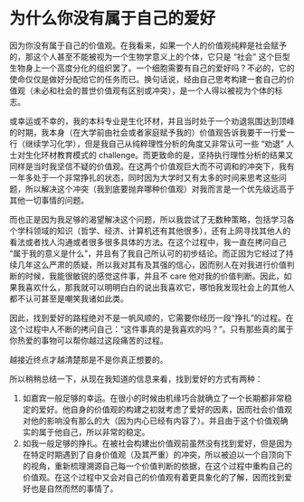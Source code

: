 <!-- 听到 30:50 课代表说 "我不知道自己想要什么" 的时候，可能我和嘉宾的反应非常相似，对我而言甚至有一种不可思议的感觉。结合我自己的经历，我会感觉寻找到 “爱好” 和确立属于自己的价值观几乎是一件事。这里讲一下我的一些相关经历，希望会对大家有一定启发。 -->

# 为什么你没有属于自己的爱好

因为你没有属于自己的价值观。在我看来，如果一个人的价值观纯粹是社会赋予的，那这个人甚至不能被视为一个生物学意义上的个体，它只是 “社会” 这个巨型生物身上一个高度分化的组织罢了。一个细胞需要有自己的爱好吗？不必的，它的使命仅仅是做好分配给它的任务而已。换句话说，经由自己思考构建一套自己的价值观（未必和社会的普世价值观有区别或冲突），是一个人得以被视为个体的标志。

或幸运或不幸的，我的本科专业是生化环材，并且当时处于一个劝退氛围达到顶峰的时期，我本身（在大学前由社会或者家庭赋予我的）价值观告诉我要干一行爱一行（继续学习化学），但是我自己从纯粹理性分析的角度又非常认可一些 “劝退” 人士对生化环材教育模式的 challenge。而更致命的是，坚持执行理性分析的结果又同样是当时我坚信不疑的价值观。在这两个价值观巨大而不可调和的冲突下，我有一年多处于一个非常挣扎的状态，同时因为大学时又有太多的时间来思考这些问题，所以解决这个冲突（我到底要抛弃哪种价值观）对我而言是一个优先级远高于其他一切事情的问题。

而也正是因为我足够的渴望解决这个问题，所以我尝试了无数种策略，包括学习各个学科领域的知识（哲学、经济、计算机还有其他很多），还有上网寻找其他人的看法或者找人沟通或者很多很多具体的方法。在这个过程中，我一直在拷问自己 “属于我的意义是什么”，并且有了我自己所认可的初步结论。而正因为它经过了持续几年这么严肃的质疑，所以我对其有及其强的信心，因而别人在对我进行价值判断的时候，我能很敏锐的感觉这件事，并且不 care 他对我的价值判断。因此，如果我喜欢什么，那我就可以明明白白的说出我喜欢它，哪怕我发现社会上的其他人都不认可甚至是嘲笑我诸如此类。

因此，找到爱好的路程绝对不是一帆风顺的，它需要你经历一段“挣扎”的过程。在这个过程中人不断的拷问自己：“这件事真的是我喜欢的吗？”。只有那些真的属于你热爱的事物可以帮你越过这段痛苦的过程。

越接近终点才越清楚那是不是你真正想要的。

所以稍稍总结一下，从现在我知道的信息来看，找到爱好的方式有两种：

1. 如嘉宾一般足够的幸运。在很小的时候由机缘巧合就确立了一个长期都非常稳定的爱好。他自身的价值观的构建之初就考虑了爱好的因素，因而社会价值观对他的影响没有那么的大（因为内心已经有内容了）。并且由于这个价值观确实的属于他自己，所以非常的稳定。
2. 如我一般足够的挣扎。在被社会构建出价值观前虽然没有找到爱好，但是因为在特定时期遇到了自身价值观（及其严重）的冲突，所以被迫以一个自顶向下的视角，重新梳理溯源自己每一个价值判断的依据，在这个过程中重构自己的价值观。在这个过程中又会对自己的价值观有着更具象化的了解，因而找到爱好也是自然而然的事情了。
